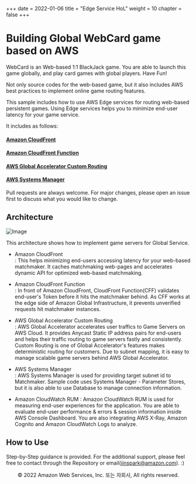 +++
date = 2022-01-06
title = "Edge Service HoL"
weight = 10
chapter = false
+++

# Building Global WebCard game based on AWS

WebCard is an Web-based 1:1 BlackJack game. 
You are able to launch this game globally, and play card games with global players.
Have Fun!

Not only source codes for the web-based game, but it also includes AWS best practices to implement online game routing features.

This sample includes how to use AWS Edge services for routing web-based persistent games.
Using Edge services helps you to minimize end-user latency for your game service.

It includes as follows:       

#### [Amazon CloudFront](https://aws.amazon.com/cloudfront)
#### [Amazon CloudFront Function](https://aws.amazon.com/blogs/aws/introducing-cloudfront-functions-run-your-code-at-the-edge-with-low-latency-at-any-scale/)
#### [AWS Global Accelerator Custom Routing](https://aws.amazon.com/blogs/networking-and-content-delivery/introducing-aws-global-accelerator-custom-routing-accelerators/)
#### [AWS Systems Manager](https://aws.amazon.com/systems-manager)

Pull requests are always welcome. For major changes, please open an issue first to discuss what you would like to change.

## Architecture

![Image](https://d1zrwss8zuawdm.cloudfront.net/webcard21-architecture2.png)


This architecture shows how to implement game servers for Global Service.        

- Amazon CloudFront    
 : This helps minimizing end-users accessing latency for your web-based matchmaker.
It caches matchmaking web-pages and accelerates dynamic API for optimized web-based matchmaking.

- Amazon CloudFront Function     
 : In front of Amazon CloudFront, CloudFront Function(CFF) validates end-user's Token before it hits the matchmaker behind. As CFF works at the edge side of Amazon Global Infrastructure, it prevents unverified requests hit matchmaker instances.

- AWS Global Accelerator Custom Routing      
 : AWS Global Accelerator accelerates user traffics to Game Servers on AWS Cloud. It provides Anycast Static IP address pairs for end-users and helps their traffic routing to game servers fastly and consistently. Custom Routing is one of Global Accelerator's features makes deterministic routing for customers. Due to subnet mapping, it is easy to manage scalable game servers behind AWS Global Accelerator.

- AWS Systems Manager       
 : AWS Systems Manager is used for providing target subnet id to Matchmaker. Sample code uses Systems Manager - Parameter Stores, but it is also able to use Database to manage connection information.

- Amazon CloudWatch RUM
 : Amazon CloudWatch RUM is used for measuring end-user experiences for the application. You are able to evaluate end-user performance & errors & session information inside AWS Console Dashboard. You are also integrating AWS X-Ray, Amazon Cognito and Amazon CloudWatch Logs to analyze.


## How to Use

Step-by-Step guidance is provided. For the additional support, please feel free to contact through the Repository or email(jinspark@amazon.com). :) 


<p align="center">
© 2022 Amazon Web Services, Inc. 또는 자회사, All rights reserved.
</p>
